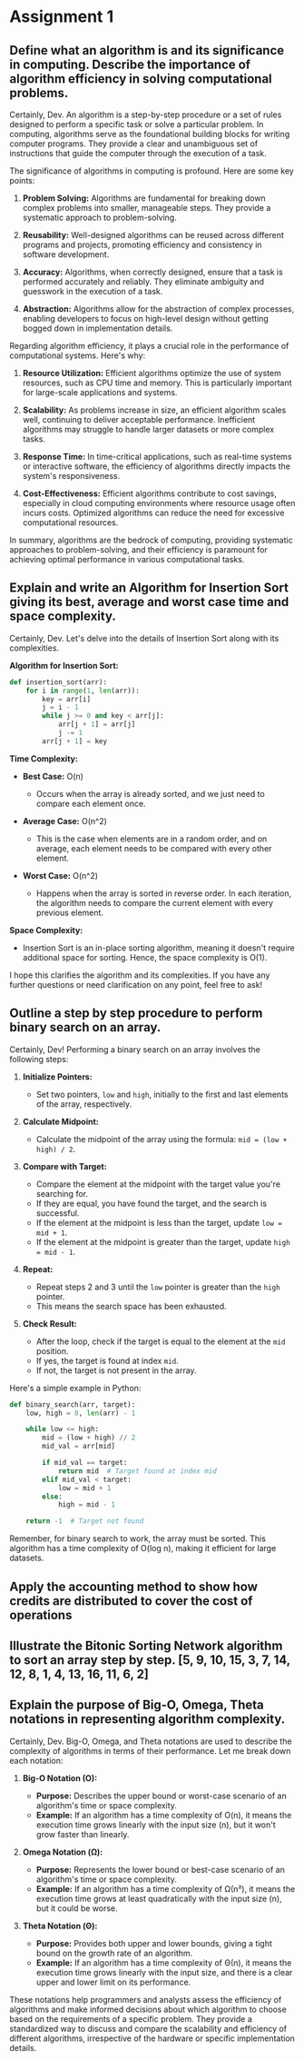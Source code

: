 # Assignment 1

## Define what an algorithm is and its significance in computing. Describe the importance of algorithm efficiency in solving computational problems.

Certainly, Dev. An algorithm is a step-by-step procedure or a set of rules designed to perform a specific task or solve a particular problem. In computing, algorithms serve as the foundational building blocks for writing computer programs. They provide a clear and unambiguous set of instructions that guide the computer through the execution of a task.

The significance of algorithms in computing is profound. Here are some key points:

1. **Problem Solving:** Algorithms are fundamental for breaking down complex problems into smaller, manageable steps. They provide a systematic approach to problem-solving.

2. **Reusability:** Well-designed algorithms can be reused across different programs and projects, promoting efficiency and consistency in software development.

3. **Accuracy:** Algorithms, when correctly designed, ensure that a task is performed accurately and reliably. They eliminate ambiguity and guesswork in the execution of a task.

4. **Abstraction:** Algorithms allow for the abstraction of complex processes, enabling developers to focus on high-level design without getting bogged down in implementation details.

Regarding algorithm efficiency, it plays a crucial role in the performance of computational systems. Here's why:

1. **Resource Utilization:** Efficient algorithms optimize the use of system resources, such as CPU time and memory. This is particularly important for large-scale applications and systems.

2. **Scalability:** As problems increase in size, an efficient algorithm scales well, continuing to deliver acceptable performance. Inefficient algorithms may struggle to handle larger datasets or more complex tasks.

3. **Response Time:** In time-critical applications, such as real-time systems or interactive software, the efficiency of algorithms directly impacts the system's responsiveness.

4. **Cost-Effectiveness:** Efficient algorithms contribute to cost savings, especially in cloud computing environments where resource usage often incurs costs. Optimized algorithms can reduce the need for excessive computational resources.

In summary, algorithms are the bedrock of computing, providing systematic approaches to problem-solving, and their efficiency is paramount for achieving optimal performance in various computational tasks.

## Explain and write an Algorithm for Insertion Sort giving its best, average and worst case time and space complexity.

Certainly, Dev. Let's delve into the details of Insertion Sort along with its complexities.

**Algorithm for Insertion Sort:**

```python
def insertion_sort(arr):
    for i in range(1, len(arr)):
        key = arr[i]
        j = i - 1
        while j >= 0 and key < arr[j]:
            arr[j + 1] = arr[j]
            j -= 1
        arr[j + 1] = key
```

**Time Complexity:**

- **Best Case:** O(n)
  - Occurs when the array is already sorted, and we just need to compare each element once.

- **Average Case:** O(n^2)
  - This is the case when elements are in a random order, and on average, each element needs to be compared with every other element.

- **Worst Case:** O(n^2)
  - Happens when the array is sorted in reverse order. In each iteration, the algorithm needs to compare the current element with every previous element.

**Space Complexity:**

- Insertion Sort is an in-place sorting algorithm, meaning it doesn't require additional space for sorting. Hence, the space complexity is O(1).

I hope this clarifies the algorithm and its complexities. If you have any further questions or need clarification on any point, feel free to ask!

## Outline a step by step procedure to perform binary search on an array.

Certainly, Dev! Performing a binary search on an array involves the following steps:

1. **Initialize Pointers:**
   - Set two pointers, `low` and `high`, initially to the first and last elements of the array, respectively.
   
2. **Calculate Midpoint:**
   - Calculate the midpoint of the array using the formula: `mid = (low + high) / 2`.

3. **Compare with Target:**
   - Compare the element at the midpoint with the target value you're searching for.
   - If they are equal, you have found the target, and the search is successful.
   - If the element at the midpoint is less than the target, update `low = mid + 1`.
   - If the element at the midpoint is greater than the target, update `high = mid - 1`.

4. **Repeat:**
   - Repeat steps 2 and 3 until the `low` pointer is greater than the `high` pointer.
   - This means the search space has been exhausted.

5. **Check Result:**
   - After the loop, check if the target is equal to the element at the `mid` position.
   - If yes, the target is found at index `mid`.
   - If not, the target is not present in the array.

Here's a simple example in Python:

```python
def binary_search(arr, target):
    low, high = 0, len(arr) - 1

    while low <= high:
        mid = (low + high) // 2
        mid_val = arr[mid]

        if mid_val == target:
            return mid  # Target found at index mid
        elif mid_val < target:
            low = mid + 1
        else:
            high = mid - 1

    return -1  # Target not found
```

Remember, for binary search to work, the array must be sorted. This algorithm has a time complexity of O(log n), making it efficient for large datasets.

## Apply the accounting method to show how credits are distributed to cover the cost of operations

## Illustrate the Bitonic Sorting Network algorithm to sort an array step by step. [5, 9, 10, 15, 3, 7, 14, 12, 8, 1, 4, 13, 16, 11, 6, 2]

## Explain the purpose of Big-O, Omega, Theta notations in representing algorithm complexity.

Certainly, Dev. Big-O, Omega, and Theta notations are used to describe the complexity of algorithms in terms of their performance. Let me break down each notation:

1. **Big-O Notation (O):**
   - **Purpose:** Describes the upper bound or worst-case scenario of an algorithm's time or space complexity.
   - **Example:** If an algorithm has a time complexity of O(n), it means the execution time grows linearly with the input size (n), but it won't grow faster than linearly.

2. **Omega Notation (Ω):**
   - **Purpose:** Represents the lower bound or best-case scenario of an algorithm's time or space complexity.
   - **Example:** If an algorithm has a time complexity of Ω(n²), it means the execution time grows at least quadratically with the input size (n), but it could be worse.

3. **Theta Notation (Θ):**
   - **Purpose:** Provides both upper and lower bounds, giving a tight bound on the growth rate of an algorithm.
   - **Example:** If an algorithm has a time complexity of Θ(n), it means the execution time grows linearly with the input size, and there is a clear upper and lower limit on its performance.

These notations help programmers and analysts assess the efficiency of algorithms and make informed decisions about which algorithm to choose based on the requirements of a specific problem. They provide a standardized way to discuss and compare the scalability and efficiency of different algorithms, irrespective of the hardware or specific implementation details.
